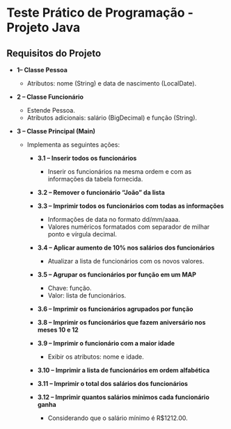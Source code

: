 # Teste Prático de Programação - Projeto Java

## Requisitos do Projeto

* **1– Classe Pessoa**
  - Atributos: nome (String) e data de nascimento (LocalDate).

* **2 – Classe Funcionário**
  - Estende Pessoa.
  - Atributos adicionais: salário (BigDecimal) e função (String).

* **3 – Classe Principal (Main)**
  - Implementa as seguintes ações:

    * **3.1 – Inserir todos os funcionários**
      - Inserir os funcionários na mesma ordem e com as informações da tabela fornecida.

    * **3.2 – Remover o funcionário “João” da lista**

    * **3.3 – Imprimir todos os funcionários com todas as informações**
      - Informações de data no formato dd/mm/aaaa.
      - Valores numéricos formatados com separador de milhar ponto e vírgula decimal.

    * **3.4 – Aplicar aumento de 10% nos salários dos funcionários**
      - Atualizar a lista de funcionários com os novos valores.

    * **3.5 – Agrupar os funcionários por função em um MAP**
      - Chave: função.
      - Valor: lista de funcionários.

    * **3.6 – Imprimir os funcionários agrupados por função**

    * **3.8 – Imprimir os funcionários que fazem aniversário nos meses 10 e 12**

    * **3.9 – Imprimir o funcionário com a maior idade**
      - Exibir os atributos: nome e idade.

    * **3.10 – Imprimir a lista de funcionários em ordem alfabética**

    * **3.11 – Imprimir o total dos salários dos funcionários**

    * **3.12 – Imprimir quantos salários mínimos cada funcionário ganha**
      - Considerando que o salário mínimo é R$1212.00.
